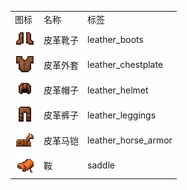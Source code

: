 <table>
	<tablebody>
		<tr>
			<td>图标</td>
			<td>名称</td>
			<td>标签</td>
		</tr>
		<tr>
			<td><img src="mc_icon/combat/leather_boots.png"></td>
			<td>皮革靴子</td>
			<td>leather_boots</td>
		</tr>
		<tr>
			<td><img src="mc_icon/combat/leather_chestplate.png"></td>
			<td>皮革外套</td>
			<td>leather_chestplate</td>
		</tr>
		<tr>
			<td><img src="mc_icon/combat/leather_helmet.png"></td>
			<td>皮革帽子</td>
			<td>leather_helmet</td>
		</tr>
		<tr>
			<td><img src="mc_icon/combat/leather_leggings.png"></td>
			<td>皮革裤子</td>
			<td>leather_leggings</td>
		</tr>
		<tr>
			<td><img src="mc_icon/misc/horse_armor/leather_horse_armor.png"></td>
			<td>皮革马铠</td>
			<td>leather_horse_armor</td>
		</tr>
		<tr>
			<td><img src="mc_icon/transportation/saddle.png"></td>
			<td>鞍</td>
			<td>saddle</td>
		</tr>
	</tablebody>
</table>